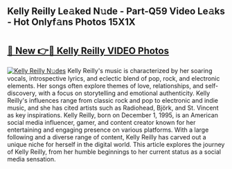 ## Kelly Reilly Le𝚊ked N𝚞de - Part-Q59 Video Le𝚊ks - Hot Onlyf𝚊ns Photos 15X1X

# <h2><a href="http://ab3658.deff.icu/?id=Kelly+Reilly">🔗 New 👉🔴 Kelly Reilly VIDEO Photos</a></h2>

[![Kelly Reilly N𝚞des](https://i.imgur.com/rIISA9y.gif)](http://ab3658.deff.icu/?id=Kelly+Reilly)
Kelly Reilly's music is characterized by her soaring vocals, introspective lyrics, and eclectic blend of pop, rock, and electronic elements. Her songs often explore themes of love, relationships, and self-discovery, with a focus on storytelling and emotional authenticity. Kelly Reilly's influences range from classic rock and pop to electronic and indie music, and she has cited artists such as Radiohead, Björk, and St. Vincent as key inspirations. Kelly Reilly, born on December 1, 1995, is an American social media influencer, gamer, and content creator known for her entertaining and engaging presence on various platforms. With a large following and a diverse range of content, Kelly Reilly has carved out a unique niche for herself in the digital world. This article explores the journey of Kelly Reilly, from her humble beginnings to her current status as a social media sensation.

